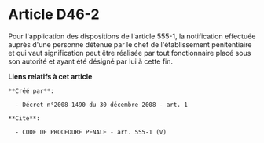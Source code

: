 # Article D46-2

Pour l'application des dispositions de l'article 555-1, la notification effectuée auprès d'une personne détenue par le chef
de l'établissement pénitentiaire et qui vaut signification peut être réalisée par tout fonctionnaire placé sous son autorité
et ayant été désigné par lui à cette fin.

**Liens relatifs à cet article**

	**Créé par**:

	  - Décret n°2008-1490 du 30 décembre 2008 - art. 1

	**Cite**:

	  - CODE DE PROCEDURE PENALE - art. 555-1 (V)
